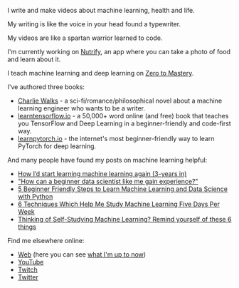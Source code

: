 I write and make videos about machine learning, health and life.

My writing is like the voice in your head found a typewriter.

My videos are like a spartan warrior learned to code.

I'm currently working on [Nutrify](https://github.com/mrdbourke/nutrify), an app where you can take a photo of food and learn about it.

I teach machine learning and deep learning on [Zero to Mastery](https://www.mrdbourke.com/ml-courses/).

I've authored three books:
* [Charlie Walks](https://www.charliewalks.com) - a sci-fi/romance/philosophical novel about a machine learning engineer who wants to be a writer.
* [learntensorflow.io](https://www.learntensorflow.io) - a 50,000+ word online (and free) book that teaches you TensorFlow and Deep Learning in a beginner-friendly and code-first way.
* [learnpytorch.io](https://learnpytorch.io) - the internet's most beginner-friendly way to learn PyTorch for deep learning.

And many people have found my posts on machine learning helpful:
* [How I’d start learning machine learning again (3-years in)](https://www.mrdbourke.com/how-id-start-learning-machine-learning-again-3-years-in/)
* ["How can a beginner data scientist like me gain experience?"](https://www.mrdbourke.com/how-can-a-beginner-data-scientist-like-me-gain-experience/)
* [5 Beginner Friendly Steps to Learn Machine Learning and Data Science with Python](https://www.mrdbourke.com/5-beginner-friendly-steps-to-learn-machine-learning/)
* [6 Techniques Which Help Me Study Machine Learning Five Days Per Week](https://www.mrdbourke.com/6-techniques-which-help-me-study-machine-learning-five-days-per-week/)
* [Thinking of Self-Studying Machine Learning? Remind yourself of these 6 things](https://www.mrdbourke.com/thinking-of-self-studying-machine-learning-remind-yourself-of-these-6-things/)

Find me elsewhere online:
* [Web](https://www.mrdbourke.com) (here you can see [what I'm up to now](https://www.mrdbourke.com/now))
* [YouTube](https://www.dbourke.link/youtube)
* [Twitch](https://www.twitch.tv/mrdbourke)
* [Twitter](https://www.twitter.com/mrdbourke)

<!--
**mrdbourke/mrdbourke** is a ✨ _special_ ✨ repository because its `README.md` (this file) appears on your GitHub profile.

Here are some ideas to get you started:

- 🔭 I’m currently working on ...
- 🌱 I’m currently learning ...
- 👯 I’m looking to collaborate on ...
- 🤔 I’m looking for help with ...
- 💬 Ask me about ...
- 📫 How to reach me: ...
- 😄 Pronouns: ...
- ⚡ Fun fact: ...
-->
